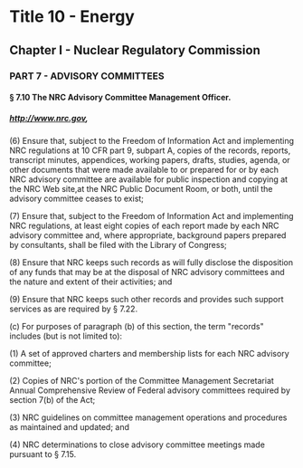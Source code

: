 
# Title 10 - Energy
## Chapter I - Nuclear Regulatory Commission
### PART 7 - ADVISORY COMMITTEES
#### § 7.10 The NRC Advisory Committee Management Officer.
##### http://www.nrc.gov,

(6) Ensure that, subject to the Freedom of Information Act and implementing NRC regulations at 10 CFR part 9, subpart A, copies of the records, reports, transcript minutes, appendices, working papers, drafts, studies, agenda, or other documents that were made available to or prepared for or by each NRC advisory committee are available for public inspection and copying at the NRC Web site,at the NRC Public Document Room, or both, until the advisory committee ceases to exist;

(7) Ensure that, subject to the Freedom of Information Act and implementing NRC regulations, at least eight copies of each report made by each NRC advisory committee and, where appropriate, background papers prepared by consultants, shall be filed with the Library of Congress;

(8) Ensure that NRC keeps such records as will fully disclose the disposition of any funds that may be at the disposal of NRC advisory committees and the nature and extent of their activities; and

(9) Ensure that NRC keeps such other records and provides such support services as are required by § 7.22.

(c) For purposes of paragraph (b) of this section, the term "records" includes (but is not limited to):

(1) A set of approved charters and membership lists for each NRC advisory committee;

(2) Copies of NRC's portion of the Committee Management Secretariat Annual Comprehensive Review of Federal advisory committees required by section 7(b) of the Act;

(3) NRC guidelines on committee management operations and procedures as maintained and updated; and

(4) NRC determinations to close advisory committee meetings made pursuant to § 7.15.
